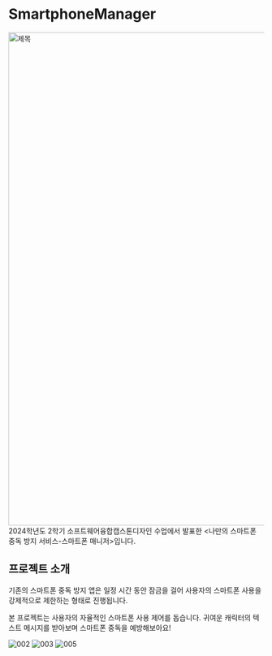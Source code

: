 # SmartphoneManager

<img width="972" alt="제목" src="https://github.com/user-attachments/assets/a5b5f94a-c98d-456d-a768-ceacd1cf3352" />
2024학년도 2학기 소프트웨어융합캡스톤디자인 수업에서 발표한 <나만의 스마트폰 중독 방지 서비스-스마트폰 매니저>입니다.


## 프로젝트 소개
기존의 스마트폰 중독 방지 앱은 일정 시간 동안 잠금을 걸어 사용자의 스마트폰 사용을 강제적으로 제한하는 형태로 진행됩니다.

본 프로젝트는 사용자의 자율적인 스마트폰 사용 제어를 돕습니다. 귀여운 캐릭터의 텍스트 메시지를 받아보며 스마트폰 중독을 예방해보아요!

![002](https://github.com/user-attachments/assets/982e3137-1336-467a-a671-d65269860841)
![003](https://github.com/user-attachments/assets/4157da32-d366-40d8-bb59-6fbd0fc413be)
![005](https://github.com/user-attachments/assets/32fa7ac9-7903-4b2c-b43c-07cbbbdfb44c)

